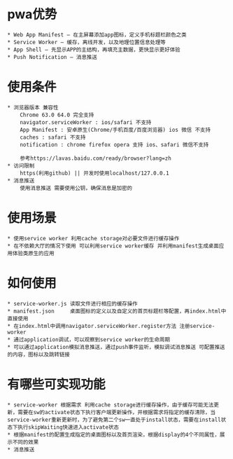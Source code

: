 # pwa优势
	* Web App Manifest – 在主屏幕添加app图标，定义手机标题栏颜色之类
	* Service Worker – 缓存，离线开发，以及地理位置信息处理等
	* App Shell – 先显示APP的主结构，再填充主数据，更快显示更好体验
	* Push Notification – 消息推送

# 使用条件
	* 浏览器版本 兼容性
		Chrome 63.0 64.0 完全支持
		navigator.serviceWorker : ios/safari 不支持
		App Manifest : 安卓原生(Chrome/手机百度/百度浏览器) ios 微信 不支持
		caches : safari 不支持
		notification : chrome firefox opera 支持 ios、safari 微信不支持

		参考https://lavas.baidu.com/ready/browser?lang=zh
	* 访问限制
		https(利用github) || 开发时使用localhost/127.0.0.1
	* 消息推送
		使用消息推送 需要使用公钥，确保消息是加密的

# 使用场景
	* 使用service worker 利用cache storage对必要文件进行缓存操作
	* 在不依赖大厅的情况下使用 可以利用service worker缓存 并利用manifest生成桌面应用体验类原生的应用

# 如何使用
	* service-worker.js 读取文件进行相应的缓存操作
	* manifest.json     桌面图标的定义以及自定义的首页标题栏等配置，再index.html中直接使用
	* 在index.html中调用navigator.serviceWorker.register方法 注册service-worker
	* 通过application调试，可以观察到service worker的生命周期
	* 可以通过application模拟消息推送，通过push事件监听，模拟调试消息推送 可配置推送的内容，图标以及跳转链接

# 有哪些可实现功能	
	* service-worker 根据需求 利用cache storage进行缓存操作，由于缓存可能无法更新，需要在sw的activate状态下执行客户端更新操作，并根据需求将指定的缓存清除，当service-worker重新更新时，为了避免第二个sw一直处于install状态，需要在install状态下执行skipWaiting快速进入activate状态
	* 根据manifest的配置生成指定的桌面图标以及首页渲染，根据display的4个不同属性，展示不同的效果
	* 消息推送